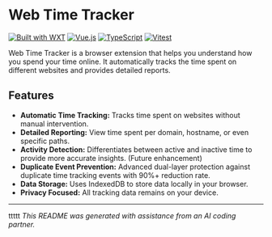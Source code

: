 # Web Time Tracker

[![Built with WXT](https://img.shields.io/badge/Built%20with-WXT-purple.svg)](https://wxt.dev)
[![Vue.js](https://img.shields.io/badge/Vue.js-3-green.svg)](https://vuejs.org/)
[![TypeScript](https://img.shields.io/badge/TypeScript-blue.svg)](https://www.typescriptlang.org/)
[![Vitest](https://img.shields.io/badge/Tested%20with-Vitest-992d81.svg)](https://vitest.dev/)

Web Time Tracker is a browser extension that helps you understand how you spend your time online. It automatically tracks the time spent on different websites and provides detailed reports.

## Features

- **Automatic Time Tracking:** Tracks time spent on websites without manual intervention.
- **Detailed Reporting:** View time spent per domain, hostname, or even specific paths.
- **Activity Detection:** Differentiates between active and inactive time to provide more accurate insights. (Future enhancement)
- **Duplicate Event Prevention:** Advanced dual-layer protection against duplicate time tracking events with 90%+ reduction rate.
- **Data Storage:** Uses IndexedDB to store data locally in your browser.
- **Privacy Focused:** All tracking data remains on your device.

---
ttttt
_This README was generated with assistance from an AI coding partner._
